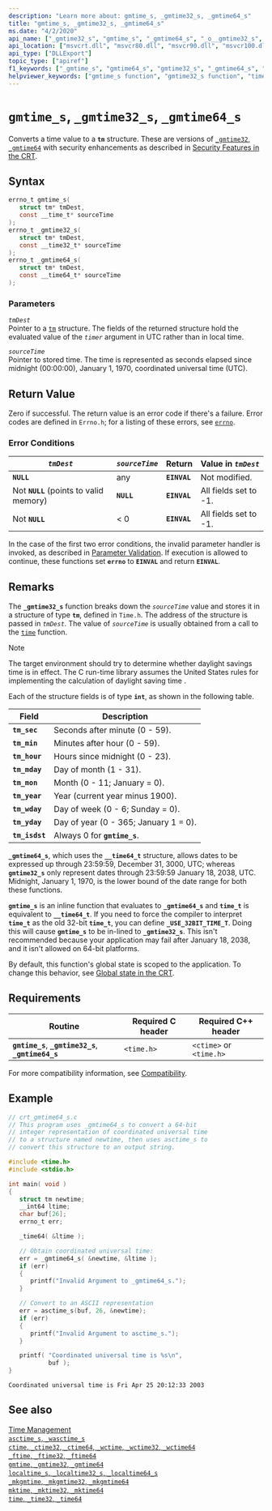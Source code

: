 ```yaml
---
description: "Learn more about: gmtime_s, _gmtime32_s, _gmtime64_s"
title: "gmtime_s, _gmtime32_s, _gmtime64_s"
ms.date: "4/2/2020"
api_name: ["_gmtime32_s", "gmtime_s", "_gmtime64_s", "_o__gmtime32_s", "_o__gmtime64_s"]
api_location: ["msvcrt.dll", "msvcr80.dll", "msvcr90.dll", "msvcr100.dll", "msvcr100_clr0400.dll", "msvcr110.dll", "msvcr110_clr0400.dll", "msvcr120.dll", "msvcr120_clr0400.dll", "ucrtbase.dll", "api-ms-win-crt-time-l1-1-0.dll", "api-ms-win-crt-private-l1-1-0.dll"]
api_type: ["DLLExport"]
topic_type: ["apiref"]
f1_keywords: ["_gmtime_s", "gmtime64_s", "gmtime32_s", "_gmtime64_s", "gmtime_s", "_gmtime32_s"]
helpviewer_keywords: ["gmtime_s function", "gmtime32_s function", "time functions", "gmtime64_s function", "_gmtime64_s function", "time structure conversion", "_gmtime_s function", "_gmtime32_s function"]
---
```

# `gmtime_s`, `_gmtime32_s`, `_gmtime64_s`

Converts a time value to a **`tm`** structure. These are versions of [`_gmtime32`, `_gmtime64`](gmtime-gmtime32-gmtime64.md) with security enhancements as described in [Security Features in the CRT](../../c-runtime-library/security-features-in-the-crt.md).

## Syntax

```C
errno_t gmtime_s(
   struct tm* tmDest,
   const __time_t* sourceTime
);
errno_t _gmtime32_s(
   struct tm* tmDest,
   const __time32_t* sourceTime
);
errno_t _gmtime64_s(
   struct tm* tmDest,
   const __time64_t* sourceTime
);
```

### Parameters

*`tmDest`*\
Pointer to a [`tm`](../../c-runtime-library/standard-types.md) structure. The fields of the returned structure hold the evaluated value of the *`timer`* argument in UTC rather than in local time.

*`sourceTime`*\
Pointer to stored time. The time is represented as seconds elapsed since midnight (00:00:00), January 1, 1970, coordinated universal time (UTC).

## Return Value

Zero if successful. The return value is an error code if there's a failure. Error codes are defined in `Errno.h`; for a listing of these errors, see [`errno`](../../c-runtime-library/errno-constants.md).

### Error Conditions

|*`tmDest`*|*`sourceTime`*|Return|Value in *`tmDest`*|
|-----------|------------|------------|--------------------|
|**`NULL`**|any|**`EINVAL`**|Not modified.|
|Not **`NULL`** (points to valid memory)|**`NULL`**|**`EINVAL`**|All fields set to -1.|
|Not **`NULL`**|< 0|**`EINVAL`**|All fields set to -1.|

In the case of the first two error conditions, the invalid parameter handler is invoked, as described in [Parameter Validation](../../c-runtime-library/parameter-validation.md). If execution is allowed to continue, these functions set **`errno`** to **`EINVAL`** and return **`EINVAL`**.

## Remarks

The **`_gmtime32_s`** function breaks down the *`sourceTime`* value and stores it in a structure of type **`tm`**, defined in `Time.h`. The address of the structure is passed in *`tmDest`*. The value of *`sourceTime`* is usually obtained from a call to the [`time`](time-time32-time64.md) function.

> [!NOTE]
> The target environment should try to determine whether daylight savings time is in effect. The C run-time library assumes the United States rules for implementing the calculation of daylight saving time .

Each of the structure fields is of type **`int`**, as shown in the following table.

|Field|Description|
|-|-|
|**`tm_sec`**|Seconds after minute (0 - 59).|
|**`tm_min`**|Minutes after hour (0 - 59).|
|**`tm_hour`**|Hours since midnight (0 - 23).|
|**`tm_mday`**|Day of month (1 - 31).|
|**`tm_mon`**|Month (0 - 11; January = 0).|
|**`tm_year`**|Year (current year minus 1900).|
|**`tm_wday`**|Day of week (0 - 6; Sunday = 0).|
|**`tm_yday`**|Day of year (0 - 365; January 1 = 0).|
|**`tm_isdst`**|Always 0 for **`gmtime_s`**.|

**`_gmtime64_s`**, which uses the **`__time64_t`** structure, allows dates to be expressed up through 23:59:59, December 31, 3000, UTC; whereas **`gmtime32_s`** only represent dates through 23:59:59 January 18, 2038, UTC. Midnight, January 1, 1970, is the lower bound of the date range for both these functions.

**`gmtime_s`** is an inline function that evaluates to **`_gmtime64_s`** and **`time_t`** is equivalent to **`__time64_t`**. If you need to force the compiler to interpret **`time_t`** as the old 32-bit **`time_t`**, you can define **`_USE_32BIT_TIME_T`**. Doing this will cause **`gmtime_s`** to be in-lined to **`_gmtime32_s`**. This isn't recommended because your application may fail after January 18, 2038, and it isn't allowed on 64-bit platforms.

By default, this function's global state is scoped to the application. To change this behavior, see [Global state in the CRT](../global-state.md).

## Requirements

|Routine|Required C header|Required C++ header|
|-------------|---------------------|-|
|**`gmtime_s`**, **`_gmtime32_s`**, **`_gmtime64_s`**|`<time.h>`|`<ctime>` or `<time.h>`|

For more compatibility information, see [Compatibility](../../c-runtime-library/compatibility.md).

## Example

```C
// crt_gmtime64_s.c
// This program uses _gmtime64_s to convert a 64-bit
// integer representation of coordinated universal time
// to a structure named newtime, then uses asctime_s to
// convert this structure to an output string.

#include <time.h>
#include <stdio.h>

int main( void )
{
   struct tm newtime;
   __int64 ltime;
   char buf[26];
   errno_t err;

   _time64( &ltime );

   // Obtain coordinated universal time:
   err = _gmtime64_s( &newtime, &ltime );
   if (err)
   {
      printf("Invalid Argument to _gmtime64_s.");
   }

   // Convert to an ASCII representation
   err = asctime_s(buf, 26, &newtime);
   if (err)
   {
      printf("Invalid Argument to asctime_s.");
   }

   printf( "Coordinated universal time is %s\n",
           buf );
}
```

```Output
Coordinated universal time is Fri Apr 25 20:12:33 2003
```

## See also

[Time Management](../../c-runtime-library/time-management.md)\
[`asctime_s`, `_wasctime_s`](asctime-s-wasctime-s.md)\
[`ctime`, `_ctime32`, `_ctime64`, `_wctime`, `_wctime32`, `_wctime64`](ctime-ctime32-ctime64-wctime-wctime32-wctime64.md)\
[`_ftime`, `_ftime32`, `_ftime64`](ftime-ftime32-ftime64.md)\
[`gmtime`, `_gmtime32`, `_gmtime64`](gmtime-gmtime32-gmtime64.md)\
[`localtime_s`, `_localtime32_s`, `_localtime64_s`](localtime-s-localtime32-s-localtime64-s.md)\
[`_mkgmtime`, `_mkgmtime32`, `_mkgmtime64`](mkgmtime-mkgmtime32-mkgmtime64.md)\
[`mktime`, `_mktime32`, `_mktime64`](mktime-mktime32-mktime64.md)\
[`time`, `_time32`, `_time64`](time-time32-time64.md)
